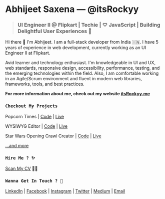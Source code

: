 # Abhijeet Saxena — @itsRockyy

> ### UI Engineer II @ Flipkart | Techie | ♡ JavaScript | Building Delightful User Experiences 🤩 

<!-- <img width="200" height="200" src="https://avatars1.githubusercontent.com/u/20384478?s=460&u=7449c20f66d5b01d4c457f11cf8f064e7d420361&v=4">  -->

Hi there 👋 I'm Abhijeet. I am a full-stack developer from India 🇮🇳.  I have 5 years of experience in web development, currently working as an UI Engineer II at Flipkart.

Avid learner and technology enthusiast. I'm knowledgeable in UI and UX, web standards, responsive design, accessibility, performance, testing, and the emerging technologies within the field. Also, I am comfortable working in an Agile/Scrum environment and fluent in modern web libraries, frameworks, tools, and best practices.

**For more information about me, check out my website [itsRockyy.me](https://itsrockyy.me)**

<!--

Here are some ideas to get you started:

- 
- 🌱 I’m currently learning ...
- 👯 I’m looking to collaborate on ...
- 🤔 I’m looking for help with ...
- ⚡ Fun fact: ...
- ### 🔭 I’m currently working on ...
-->

### `Checkout My Projects`
Popcorn Times | [Code](https://github.com/itsRockyy/popcorn) | [Live](https://popcorn-times.netlify.app/)

WYSIWYG Editor | [Code](https://github.com/itsRockyy/wysiwyg) | [Live](https://itsrockyy.me/wysiwyg/)

Star Wars Opening Crawl Creator | [Code](https://github.com/itsRockyy/star-wars-opening-crawl) | [Live](https://itsrockyy.me/star-wars-opening-crawl/)

[...and more](https://github.com/itsRockyy?tab=repositories)

### `Hire Me ? ✨`

[Scan My CV](https://github.com/itsRockyy/itsrockyy.github.io/raw/master/assets/Abhijeet%20Saxena%20Resume.pdf) 👀📜

### `Wanna Get In Touch ? 💬`

[LinkedIn](https://www.linkedin.com/in/abhijeet-saxena/) | 
[Facebook](https://www.facebook.com/abhijeet.saxena93) | 
[Instagram](https://www.instagram.com/hey_im_abhi/) | 
[Twitter](https://twitter.com/hey_im_abhi) |
[Medium](https://medium.com/@abhijeet.saxena) |
[Email](mailto:saxenaabhijeet@outlook.com)

